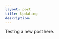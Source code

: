 ```yaml
---
layout: post
title: Updating
description:
---
```

<div id="#updating"></div>
Testing a new post here.